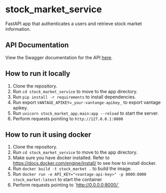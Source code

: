 # stock_market_service
FastAPI app that authenticates a users and retrieve stock market information.

## API Documentation

View the Swagger documentation for the API [here](http://ec2-18-191-191-179.us-east-2.compute.amazonaws.com/docs).

## How to run it locally
1. Clone the repository.
2. Run ```cd stock_market_service``` to move to the app directory.
2. Run ```pip install -r requirements``` to install dependencies.
3. Run export ```VANTAGE_APIKEY=_your-vantange-apikey_``` to export vantage apikey.
4. Run ```uvicorn stock_market_app.main:app --reload``` to start the server.
5. Perform requests pointing to ```http://127.0.0.1:8000```


## How to run it using docker
1. Clone the repository.
2. Run ```cd stock_market_service``` to move to the app directory.
3. Make sure you have docker installed. Refer to https://docs.docker.com/engine/install/ to see how to install docker.
4. Run ```docker build -t stock_market .``` to build the image.
5. Run ```docker run -e API_KEY="<vantage-api-key>" -p 8000:8000 stock_market:latest``` to start the container
6. Perform requests pointing to ´http://0.0.0.0:8000/´
